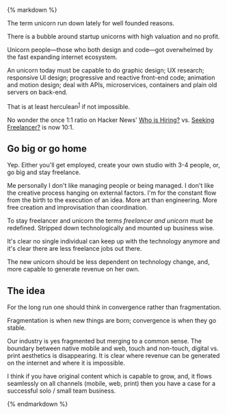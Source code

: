 {% markdown %}

The term unicorn run down lately for well founded reasons.

There is a bubble around startup unicorns with high valuation and no profit.

Unicorn people&mdash;those who both design and code&mdash;got overwhelmed by the fast expanding internet ecosystem.

An unicorn today must be capable to do graphic design; UX research; responsive UI design; progressive and reactive front-end code; animation and motion design; deal with APIs, microservices, containers and plain old servers on back-end.

That is at least herculean<sup id="footnote--1">[1](#footnotes--1)</sup> if not impossible.

No wonder the once 1:1 ratio on Hacker News' [Who is Hiring?](https://news.ycombinator.com/item?id=14460777) vs. [Seeking Freelancer?](https://news.ycombinator.com/item?id=14460778) is now 10:1.

## Go big or go home

Yep. Either you'll get employed, create your own studio with 3-4 people, or, go big and stay freelance.

Me personally I don't like managing people or being managed. I don't like the creative process hanging on external factors. I'm for the constant flow from the birth to the execution of an idea. More art than engineering. More free creation and improvisation than coordination.

To stay freelancer and unicorn the terms *freelancer and unicorn* must be redefined. Stripped down technologically and mounted up business wise.

It's clear no single individual can keep up with the technology anymore and it's clear there are less freelance jobs out there.

The new unicorn should be less dependent on technology change, and, more capable to generate revenue on her own.

## The idea  

For the long run one should think in convergence rather than fragmentation.

Fragmentation is when new things are born; convergence is when they go stable.

Our industry is yes fragmented but merging to a common sense. The boundary between native mobile and web, touch and non-touch, digital vs. print aesthetics is disappearing. It is clear where revenue can be generated on the internet and where it is impossible.

I think if you have original content which is capable to grow, and, it flows seamlessly on all channels (mobile, web, print) then you have a case for a successful solo / small team business.




{% endmarkdown %}
